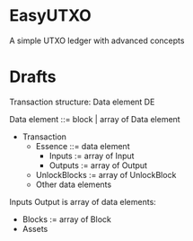 # EasyUTXO
A simple UTXO ledger with  advanced concepts

# Drafts

Transaction structure:
Data element DE 

Data element ::= block | array of Data element 
* Transaction
  * Essence ::= data element
    * Inputs := array of Input
    * Outputs := array of Output
  * UnlockBlocks := array of UnlockBlock
  * Other data elements

Inputs 
Output is array of data elements:
* Blocks := array of Block
* Assets